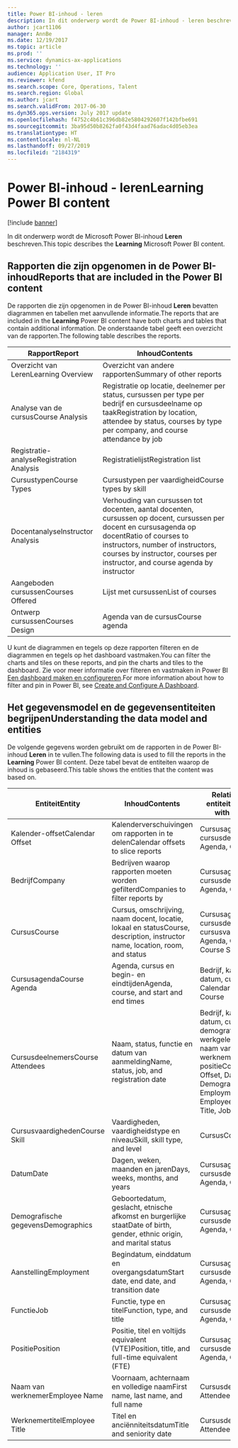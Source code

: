 ```yaml
---
title: Power BI-inhoud - leren
description: In dit onderwerp wordt de Power BI-inhoud - leren beschreven.
author: jcart1106
manager: AnnBe
ms.date: 12/19/2017
ms.topic: article
ms.prod: ''
ms.service: dynamics-ax-applications
ms.technology: ''
audience: Application User, IT Pro
ms.reviewer: kfend
ms.search.scope: Core, Operations, Talent
ms.search.region: Global
ms.author: jcart
ms.search.validFrom: 2017-06-30
ms.dyn365.ops.version: July 2017 update
ms.openlocfilehash: f4752c4b61c396db82e5804292607f142bfbe691
ms.sourcegitcommit: 3ba95d50b8262fa0f43d4faad76adac4d05eb3ea
ms.translationtype: HT
ms.contentlocale: nl-NL
ms.lasthandoff: 09/27/2019
ms.locfileid: "2184319"
---
```

# <a name="learning-power-bi-content"></a><span data-ttu-id="c8c9b-103">Power BI-inhoud - leren</span><span class="sxs-lookup"><span data-stu-id="c8c9b-103">Learning Power BI content</span></span>

[!include [banner](../includes/banner.md)]

<span data-ttu-id="c8c9b-104">In dit onderwerp wordt de Microsoft Power BI-inhoud **Leren** beschreven.</span><span class="sxs-lookup"><span data-stu-id="c8c9b-104">This topic describes the **Learning** Microsoft Power BI content.</span></span>

## <a name="reports-that-are-included-in-the-power-bi-content"></a><span data-ttu-id="c8c9b-105">Rapporten die zijn opgenomen in de Power BI-inhoud</span><span class="sxs-lookup"><span data-stu-id="c8c9b-105">Reports that are included in the Power BI content</span></span>

<span data-ttu-id="c8c9b-106">De rapporten die zijn opgenomen in de Power BI-inhoud **Leren** bevatten diagrammen en tabellen met aanvullende informatie.</span><span class="sxs-lookup"><span data-stu-id="c8c9b-106">The reports that are included in the **Learning** Power BI content have both charts and tables that contain additional information.</span></span> <span data-ttu-id="c8c9b-107">De onderstaande tabel geeft een overzicht van de rapporten.</span><span class="sxs-lookup"><span data-stu-id="c8c9b-107">The following table describes the reports.</span></span>

| <span data-ttu-id="c8c9b-108">Rapport</span><span class="sxs-lookup"><span data-stu-id="c8c9b-108">Report</span></span>                | <span data-ttu-id="c8c9b-109">Inhoud</span><span class="sxs-lookup"><span data-stu-id="c8c9b-109">Contents</span></span> |
|-----------------------|----------|
| <span data-ttu-id="c8c9b-110">Overzicht van Leren</span><span class="sxs-lookup"><span data-stu-id="c8c9b-110">Learning Overview</span></span>     | <span data-ttu-id="c8c9b-111">Overzicht van andere rapporten</span><span class="sxs-lookup"><span data-stu-id="c8c9b-111">Summary of other reports</span></span> |
| <span data-ttu-id="c8c9b-112">Analyse van de cursus</span><span class="sxs-lookup"><span data-stu-id="c8c9b-112">Course Analysis</span></span>       | <span data-ttu-id="c8c9b-113">Registratie op locatie, deelnemer per status, cursussen per type per bedrijf en cursusdeelname op taak</span><span class="sxs-lookup"><span data-stu-id="c8c9b-113">Registration by location, attendee by status, courses by type per company, and course attendance by job</span></span> |
| <span data-ttu-id="c8c9b-114">Registratie-analyse</span><span class="sxs-lookup"><span data-stu-id="c8c9b-114">Registration Analysis</span></span> | <span data-ttu-id="c8c9b-115">Registratielijst</span><span class="sxs-lookup"><span data-stu-id="c8c9b-115">Registration list</span></span> |
| <span data-ttu-id="c8c9b-116">Cursustypen</span><span class="sxs-lookup"><span data-stu-id="c8c9b-116">Course Types</span></span>          | <span data-ttu-id="c8c9b-117">Cursustypen per vaardigheid</span><span class="sxs-lookup"><span data-stu-id="c8c9b-117">Course types by skill</span></span> |
| <span data-ttu-id="c8c9b-118">Docentanalyse</span><span class="sxs-lookup"><span data-stu-id="c8c9b-118">Instructor Analysis</span></span>   | <span data-ttu-id="c8c9b-119">Verhouding van cursussen tot docenten, aantal docenten, cursussen op docent, cursussen per docent en cursusagenda op docent</span><span class="sxs-lookup"><span data-stu-id="c8c9b-119">Ratio of courses to instructors, number of instructors, courses by instructor, courses per instructor, and course agenda by instructor</span></span> |
| <span data-ttu-id="c8c9b-120">Aangeboden cursussen</span><span class="sxs-lookup"><span data-stu-id="c8c9b-120">Courses Offered</span></span>       | <span data-ttu-id="c8c9b-121">Lijst met cursussen</span><span class="sxs-lookup"><span data-stu-id="c8c9b-121">List of courses</span></span> |
| <span data-ttu-id="c8c9b-122">Ontwerp cursussen</span><span class="sxs-lookup"><span data-stu-id="c8c9b-122">Courses Design</span></span>        | <span data-ttu-id="c8c9b-123">Agenda van de cursus</span><span class="sxs-lookup"><span data-stu-id="c8c9b-123">Course agenda</span></span> |

<span data-ttu-id="c8c9b-124">U kunt de diagrammen en tegels op deze rapporten filteren en de diagrammen en tegels op het dashboard vastmaken.</span><span class="sxs-lookup"><span data-stu-id="c8c9b-124">You can filter the charts and tiles on these reports, and pin the charts and tiles to the dashboard.</span></span> <span data-ttu-id="c8c9b-125">Zie voor meer informatie over filteren en vastmaken in Power BI [Een dashboard maken en configureren](https://powerbi.microsoft.com/guided-learning/powerbi-learning-4-2-create-configure-dashboards).</span><span class="sxs-lookup"><span data-stu-id="c8c9b-125">For more information about how to filter and pin in Power BI, see [Create and Configure A Dashboard](https://powerbi.microsoft.com/guided-learning/powerbi-learning-4-2-create-configure-dashboards).</span></span>

## <a name="understanding-the-data-model-and-entities"></a><span data-ttu-id="c8c9b-126">Het gegevensmodel en de gegevensentiteiten begrijpen</span><span class="sxs-lookup"><span data-stu-id="c8c9b-126">Understanding the data model and entities</span></span>

<span data-ttu-id="c8c9b-127">De volgende gegevens worden gebruikt om de rapporten in de Power BI-inhoud **Leren** in te vullen.</span><span class="sxs-lookup"><span data-stu-id="c8c9b-127">The following data is used to fill the reports in the **Learning** Power BI content.</span></span> <span data-ttu-id="c8c9b-128">Deze tabel bevat de entiteiten waarop de inhoud is gebaseerd.</span><span class="sxs-lookup"><span data-stu-id="c8c9b-128">This table shows the entities that the content was based on.</span></span>

| <span data-ttu-id="c8c9b-129">Entiteit</span><span class="sxs-lookup"><span data-stu-id="c8c9b-129">Entity</span></span>           | <span data-ttu-id="c8c9b-130">Inhoud</span><span class="sxs-lookup"><span data-stu-id="c8c9b-130">Contents</span></span>                                                         | <span data-ttu-id="c8c9b-131">Relaties met andere entiteiten</span><span class="sxs-lookup"><span data-stu-id="c8c9b-131">Relationships with other entities</span></span> |
|------------------|------------------------------------------------------------------|-----------------------------------|
| <span data-ttu-id="c8c9b-132">Kalender-offset</span><span class="sxs-lookup"><span data-stu-id="c8c9b-132">Calendar Offset</span></span>  | <span data-ttu-id="c8c9b-133">Kalenderverschuivingen om rapporten in te delen</span><span class="sxs-lookup"><span data-stu-id="c8c9b-133">Calendar offsets to slice reports</span></span>                                | <span data-ttu-id="c8c9b-134">Cursusagenda, cursusdeelnemers</span><span class="sxs-lookup"><span data-stu-id="c8c9b-134">Course Agenda, Course Attendees</span></span> |
| <span data-ttu-id="c8c9b-135">Bedrijf</span><span class="sxs-lookup"><span data-stu-id="c8c9b-135">Company</span></span>          | <span data-ttu-id="c8c9b-136">Bedrijven waarop rapporten moeten worden gefilterd</span><span class="sxs-lookup"><span data-stu-id="c8c9b-136">Companies to filter reports by</span></span>                                   | <span data-ttu-id="c8c9b-137">Cursusagenda, cursusdeelnemers</span><span class="sxs-lookup"><span data-stu-id="c8c9b-137">Course Agenda, Course Attendees</span></span> |
| <span data-ttu-id="c8c9b-138">Cursus</span><span class="sxs-lookup"><span data-stu-id="c8c9b-138">Course</span></span>           | <span data-ttu-id="c8c9b-139">Cursus, omschrijving, naam docent, locatie, lokaal en status</span><span class="sxs-lookup"><span data-stu-id="c8c9b-139">Course, description, instructor name, location, room, and status</span></span> | <span data-ttu-id="c8c9b-140">Cursusagenda, cursusdeelnemers, cursusvaardigheden</span><span class="sxs-lookup"><span data-stu-id="c8c9b-140">Course Agenda, Course Attendees, Course Skill</span></span> |
| <span data-ttu-id="c8c9b-141">Cursusagenda</span><span class="sxs-lookup"><span data-stu-id="c8c9b-141">Course Agenda</span></span>    | <span data-ttu-id="c8c9b-142">Agenda, cursus en begin- en eindtijden</span><span class="sxs-lookup"><span data-stu-id="c8c9b-142">Agenda, course, and start and end times</span></span>                          | <span data-ttu-id="c8c9b-143">Bedrijf, kalender-offset, datum, cursus</span><span class="sxs-lookup"><span data-stu-id="c8c9b-143">Company, Calendar Offset, Date, Course</span></span> |
| <span data-ttu-id="c8c9b-144">Cursusdeelnemers</span><span class="sxs-lookup"><span data-stu-id="c8c9b-144">Course Attendees</span></span> | <span data-ttu-id="c8c9b-145">Naam, status, functie en datum van aanmelding</span><span class="sxs-lookup"><span data-stu-id="c8c9b-145">Name, status, job, and registration date</span></span>                         | <span data-ttu-id="c8c9b-146">Bedrijf, kalender-offset, datum, cursus, demografische gegevens, werkgelegenheid, cursus, naam van werknemer, werknemertitel, functie, positie</span><span class="sxs-lookup"><span data-stu-id="c8c9b-146">Company, Calendar Offset, Date, Course, Demographics, Employment, Course, Employee Name, Employee Title, Job, Position</span></span> |
| <span data-ttu-id="c8c9b-147">Cursusvaardigheden</span><span class="sxs-lookup"><span data-stu-id="c8c9b-147">Course Skill</span></span>     | <span data-ttu-id="c8c9b-148">Vaardigheden, vaardigheidstype en niveau</span><span class="sxs-lookup"><span data-stu-id="c8c9b-148">Skill, skill type, and level</span></span>                                     | <span data-ttu-id="c8c9b-149">Cursus</span><span class="sxs-lookup"><span data-stu-id="c8c9b-149">Course</span></span> |
| <span data-ttu-id="c8c9b-150">Datum</span><span class="sxs-lookup"><span data-stu-id="c8c9b-150">Date</span></span>             | <span data-ttu-id="c8c9b-151">Dagen, weken, maanden en jaren</span><span class="sxs-lookup"><span data-stu-id="c8c9b-151">Days, weeks, months, and years</span></span>                                   | <span data-ttu-id="c8c9b-152">Cursusagenda, cursusdeelnemers</span><span class="sxs-lookup"><span data-stu-id="c8c9b-152">Course Agenda, Course Attendees</span></span> |
| <span data-ttu-id="c8c9b-153">Demografische gegevens</span><span class="sxs-lookup"><span data-stu-id="c8c9b-153">Demographics</span></span>     | <span data-ttu-id="c8c9b-154">Geboortedatum, geslacht, etnische afkomst en burgerlijke staat</span><span class="sxs-lookup"><span data-stu-id="c8c9b-154">Date of birth, gender, ethnic origin, and marital status</span></span>         | <span data-ttu-id="c8c9b-155">Cursusagenda, cursusdeelnemers</span><span class="sxs-lookup"><span data-stu-id="c8c9b-155">Course Agenda, Course Attendees</span></span> |
| <span data-ttu-id="c8c9b-156">Aanstelling</span><span class="sxs-lookup"><span data-stu-id="c8c9b-156">Employment</span></span>       | <span data-ttu-id="c8c9b-157">Begindatum, einddatum en overgangsdatum</span><span class="sxs-lookup"><span data-stu-id="c8c9b-157">Start date, end date, and transition date</span></span>                        | <span data-ttu-id="c8c9b-158">Cursusagenda, cursusdeelnemers</span><span class="sxs-lookup"><span data-stu-id="c8c9b-158">Course Agenda, Course Attendees</span></span> |
| <span data-ttu-id="c8c9b-159">Functie</span><span class="sxs-lookup"><span data-stu-id="c8c9b-159">Job</span></span>              | <span data-ttu-id="c8c9b-160">Functie, type en titel</span><span class="sxs-lookup"><span data-stu-id="c8c9b-160">Function, type, and title</span></span>                                        | <span data-ttu-id="c8c9b-161">Cursusagenda, cursusdeelnemers</span><span class="sxs-lookup"><span data-stu-id="c8c9b-161">Course Agenda, Course Attendees</span></span> |
| <span data-ttu-id="c8c9b-162">Positie</span><span class="sxs-lookup"><span data-stu-id="c8c9b-162">Position</span></span>         | <span data-ttu-id="c8c9b-163">Positie, titel en voltijds equivalent (VTE)</span><span class="sxs-lookup"><span data-stu-id="c8c9b-163">Position, title, and full-time equivalent (FTE)</span></span>                  | <span data-ttu-id="c8c9b-164">Cursusagenda, cursusdeelnemers</span><span class="sxs-lookup"><span data-stu-id="c8c9b-164">Course Agenda, Course Attendees</span></span> |
| <span data-ttu-id="c8c9b-165">Naam van werknemer</span><span class="sxs-lookup"><span data-stu-id="c8c9b-165">Employee Name</span></span>    | <span data-ttu-id="c8c9b-166">Voornaam, achternaam en volledige naam</span><span class="sxs-lookup"><span data-stu-id="c8c9b-166">First name, last name, and full name</span></span>                             | <span data-ttu-id="c8c9b-167">Cursusdeelnemers</span><span class="sxs-lookup"><span data-stu-id="c8c9b-167">Course Attendees</span></span> |
| <span data-ttu-id="c8c9b-168">Werknemertitel</span><span class="sxs-lookup"><span data-stu-id="c8c9b-168">Employee Title</span></span>   | <span data-ttu-id="c8c9b-169">Titel en anciënniteitsdatum</span><span class="sxs-lookup"><span data-stu-id="c8c9b-169">Title and seniority date</span></span>                                         | <span data-ttu-id="c8c9b-170">Cursusdeelnemers</span><span class="sxs-lookup"><span data-stu-id="c8c9b-170">Course Attendees</span></span> |
